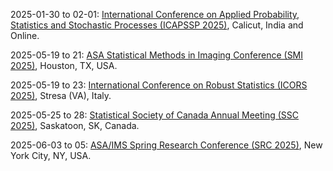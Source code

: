2025-01-30 to 02-01: [International Conference on Applied Probability, Statistics and Stochastic Processes (ICAPSSP 2025)](https://sites.google.com/nitc.ac.in/icapssp25/ "ICAPSSP 2025 focuses on applied probability, statistics, and stochastic processes. Topics include time series analysis, stochastic differential equations, and Bayesian inference. The conference explores applications in finance, epidemiology, and engineering, bridging theoretical advancements with practical solutions for modeling uncertainty and complex systems."), Calicut, India and Online.

2025-05-19 to 21: [ASA Statistical Methods in Imaging Conference (SMI 2025)](https://statistics.rice.edu/events/2025-statistical-methods-imaging-conference "SMI 2025 explores statistical methods in imaging, focusing on image analysis, segmentation, and reconstruction. Topics include Bayesian approaches, machine learning for medical imaging, and spatial statistics, with applications in MRI, CT, and neuroscience, emphasizing robust statistical tools for imaging data."), Houston, TX, USA.

2025-05-19 to 23: [International Conference on Robust Statistics (ICORS 2025)](http://datascience.maths.unitn.it/icors2025/ "ICORS 2025 explores robust statistics, focusing on outlier-resistant methods and high-dimensional inference. Topics include robust regression, multivariate analysis, and applications in finance and bioinformatics, emphasizing statistical techniques for reliable data analysis in noisy environments."), Stresa (VA), Italy.

2025-05-25 to 28: [Statistical Society of Canada Annual Meeting (SSC 2025)](https://ssc.ca/en/meetings/annual/2025-ssc-annual-meeting-saskatoon "Covers statistical theory and applications, focusing on Bayesian methods, machine learning, and data analysis. Topics include biostatistics, environmental statistics, and econometrics, emphasizing advancements in statistical modeling and inference."), Saskatoon, SK, Canada.

2025-06-03 to 05: [ASA/IMS Spring Research Conference (SRC 2025)](https://sites.google.com/view/src-2025 "Explores statistical methodologies and applications. Topics include statistical modeling, data analysis, and computational techniques for advancing research in statistics and data science."), New York City, NY, USA.

